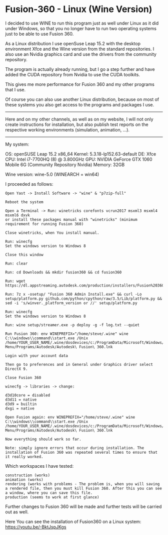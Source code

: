 <h1>Fusion-360 - Linux (Wine Version)</h1>

I decided to use WINE to run this program just as well under Linux as it did under Windows, so that you no longer have to run two operating systems just to be able to use Fusion 360.

As a Linux distribution I use openSuse Leap 15.2 with the desktop environment Xfce and the Wine version from the standard repositories. I also use an Nvidia graphics card and use the drivers from the community repository.

The program is actually already running, but I go a step further and have added the CUDA repository from Nvidia to use the CUDA toolkits.

This gives me more performance for Fusion 360 and my other programs that I use.

Of course you can also use another Linux distribution, because on most of these systems you also get access to the programs and packages I use.


________________________________________________

Here and on my other channels, as well as on my website, I will not only create instructions for installation, but also publish test reports on the respective working environments (simulation, animation, ...).


________________________________________________

My system:

OS: openSUSE Leap 15.2 x86_64
Kernel: 5.3.18-lp152.63-default
DE: Xfce
CPU: Intel i7-7700HQ (8) @ 3.800GHz
GPU: NVIDIA GeForce GTX 1060 Mobile 6G (Community Repository Nvidia)
Memory: 32GB

Wine version: wine-5.0 (WINEARCH = win64)

I proceeded as follows:

    Open Yast -> Install Software -> "wine" & "p7zip-full"

    Reboot the system

    Open a Terminal -> Run: winetricks corefonts vcrun2017 msxml3 msxml4 msxml6 dxvk
    or install these packages manual with "winetricks" (minimum requirement for running Fusion 360)

    Close winetricks, when You install manual.

    Run: winecfg
    Set the windows version to Windows 8

    Close this window

    Run: clear

    Run: cd Downloads && mkdir fusion360 && cd fusion360

    Run: wget https://dl.appstreaming.autodesk.com/production/installers/Fusion%20360%20Admin%20Install.exe

    Run: 7z x -osetup/ "Fusion 360 Admin Install.exe" && curl -Lo setup/platform.py github.com/python/cpython/raw/3.5/Lib/platform.py && sed -i 's/winver._platform_version or //' setup/platform.py

    Run: winecfg
    Set the windows version to Windows 8

    Run: wine setup/streamer.exe -p deploy -g -f log.txt --quiet

    Run Fusion 360: env WINEPREFIX="/home/steve/.wine" wine C:\\windows\\command\\start.exe /Unix /home/YOUR_USER_NAME/.wine/dosdevices/c:/ProgramData/Microsoft/Windows/Start\ Menu/Programs/Autodesk/Autodesk\ Fusion\ 360.lnk

    Login with your account data

    Then go to preferences and in General under Graphics driver select DirectX 9.

    Close Fusion 360

    winecfg -> libraries -> change:

    d3d10core = disabled
    d3d11 = native
    d3d9 = builtin
    dxgi = native

    Open Fusion again: env WINEPREFIX="/home/steve/.wine" wine C:\\windows\\command\\start.exe /Unix /home/YOUR_USER_NAME/.wine/dosdevices/c:/ProgramData/Microsoft/Windows/Start\ Menu/Programs/Autodesk/Autodesk\ Fusion\ 360.lnk

    Now everything should work so far.

    Note: simply ignore errors that occur during installation. The installation of Fusion 360 was repeated several times to ensure that it really worked.

Which workspaces I have tested:

    construction (works)
    animation (works)
    rendering (works with problems - The problem is, when you will saving a rendered file, then you must kill Fusion 360. After this you can see a window, where you can save this file.
    production (seems to work at first glance)

Further changes to Fusion 360 will be made and further tests will be carried out as well.

Here You can see the installation of Fusion360 on a Linux system: https://youtu.be/-BktJspJKgs
